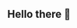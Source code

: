 ## Hello there 👋

<!--
**LudBjork/LudBjork** is a ✨ _special_ ✨ repository because its `README.md` (this file) appears on your GitHub profile.

[![My GitHub stats](https://github-readme-stats.vercel.app/api?username=LudBjork)](https://github.com/anuraghazra/github-readme-stats)
